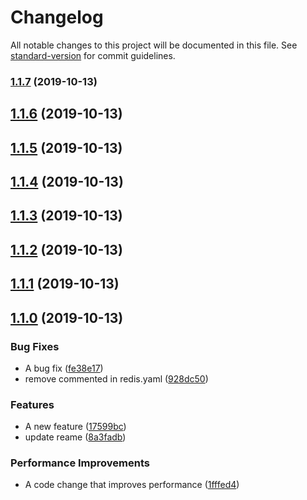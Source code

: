 # Changelog

All notable changes to this project will be documented in this file. See [standard-version](https://github.com/conventional-changelog/standard-version) for commit guidelines.

### [1.1.7](https://github.com/chaiwatmat/kube/compare/v1.1.6...v1.1.7) (2019-10-13)

## [1.1.6](https://github.com/chaiwatmat/kube/compare/v1.1.5...v1.1.6) (2019-10-13)

## [1.1.5](https://github.com/chaiwatmat/kube/compare/v1.1.4...v1.1.5) (2019-10-13)

## [1.1.4](https://github.com/chaiwatmat/kube/compare/v1.1.3...v1.1.4) (2019-10-13)

## [1.1.3](https://github.com/chaiwatmat/kube/compare/v1.1.2...v1.1.3) (2019-10-13)

## [1.1.2](https://github.com/chaiwatmat/kube/compare/v1.1.1...v1.1.2) (2019-10-13)

## [1.1.1](https://github.com/chaiwatmat/kube/compare/v1.1.0...v1.1.1) (2019-10-13)

## [1.1.0](https://github.com/chaiwatmat/kube/compare/928dc505554abdebfe2efbb8003f79be4b61ca99...v1.1.0) (2019-10-13)

### Bug Fixes

- A bug fix ([fe38e17](https://github.com/chaiwatmat/kube/commit/fe38e178be4ed6455e4ad5243ed6d1d3afd8b231))
- remove commented in redis.yaml ([928dc50](https://github.com/chaiwatmat/kube/commit/928dc505554abdebfe2efbb8003f79be4b61ca99))

### Features

- A new feature ([17599bc](https://github.com/chaiwatmat/kube/commit/17599bc5b8d28c676fad154fece7ce5a417941f5))
- update reame ([8a3fadb](https://github.com/chaiwatmat/kube/commit/8a3fadb82b68c3b09c9bf66f32dc351407adfcdb))

### Performance Improvements

- A code change that improves performance ([1fffed4](https://github.com/chaiwatmat/kube/commit/1fffed4eccf99e2e5defac1d1ba76c29523347da))
